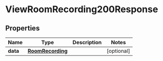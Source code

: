 

# ViewRoomRecording200Response


## Properties

| Name | Type | Description | Notes |
|------------ | ------------- | ------------- | -------------|
|**data** | [**RoomRecording**](RoomRecording.md) |  |  [optional] |



